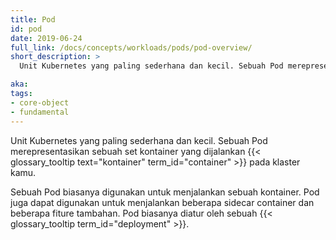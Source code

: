 ```yaml
---
title: Pod
id: pod
date: 2019-06-24
full_link: /docs/concepts/workloads/pods/pod-overview/
short_description: >
  Unit Kubernetes yang paling sederhana dan kecil. Sebuah Pod merepresentasikan sebuah set kontainer yang dijalankan pada klaster kamu.

aka:
tags:
- core-object
- fundamental
---
```

Unit Kubernetes yang paling sederhana dan kecil. Sebuah Pod merepresentasikan sebuah set kontainer yang dijalankan {{< glossary_tooltip text="kontainer" term_id="container" >}} pada klaster kamu.

<!--more-->
Sebuah Pod biasanya digunakan untuk menjalankan sebuah kontainer. Pod juga dapat digunakan untuk menjalankan beberapa sidecar container dan beberapa fiture tambahan. Pod biasanya diatur oleh sebuah {{< glossary_tooltip term_id="deployment" >}}.
